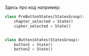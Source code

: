Здесь про код например:

```py 
class PreButtonStates(StatesGroup):
    chapter_selected = State()
    cipher_selected = State()


class ButtonsStates(StatesGroup):
    button1 = State()
    button2 = State()
```
